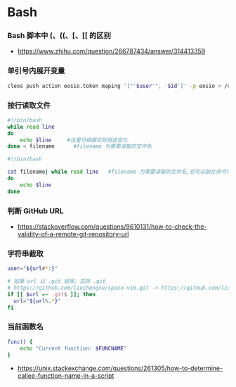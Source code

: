 # Bash

### Bash 脚本中 (、((、[、[[ 的区别

- https://www.zhihu.com/question/266787434/answer/314413359


### 单引号内展开变量

```bash
cleos push action eosio.token maping '["'$user'", '$id']' -p eosio > /dev/null
```

### 按行读取文件

```bash
#!/bin/bash
while read line
do
    echo $line     #这里可根据实际用途变化
done < filename      #filename 为需要读取的文件名
```

```bash
#!/bin/bash

cat filename| while read line   #filename 为需要读取的文件名,也可以放在命令行参数里。
do
    echo $line
done
```

### 判断 GitHub URL

- https://stackoverflow.com/questions/9610131/how-to-check-the-validity-of-a-remote-git-repository-url

### 字符串截取

```bash
user="${url#*:}"

```

```bash
# 如果 url 以 .git 结尾，去除 .git
# https://github.com/liuchengxu/space-vim.git -> https://github.com/liuchengxu/space-vim
if [[ $url =~ .git$ ]]; then
  url="${url%.*}"
fi
```

### 当前函数名

```bash
func() {
    echo "Current function: $FUNCNAME"
}
```

- https://unix.stackexchange.com/questions/261305/how-to-determine-callee-function-name-in-a-script
